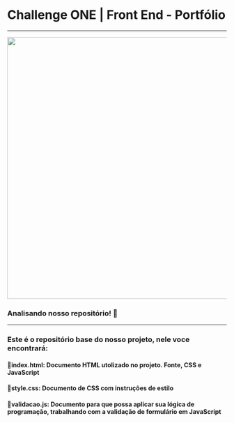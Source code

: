 # Challenge ONE | Front End - Portfólio
---

<p align ="center" >
     <img width="600" heigth="600" src="assets/Portifólio.png">
</p>


### Analisando nosso repositório! 📃
---
### Este é o repositório base do nosso projeto, nele voce encontrará:
#### 🔹index.html: Documento HTML utolizado no  projeto. Fonte, CSS e JavaScript
#### 🔹style.css: Documento de CSS com instruções de estilo
#### 🔹validacao.js: Documento para que possa aplicar sua lógica de programação, trabalhando com a validação de formulário em JavaScript
####
